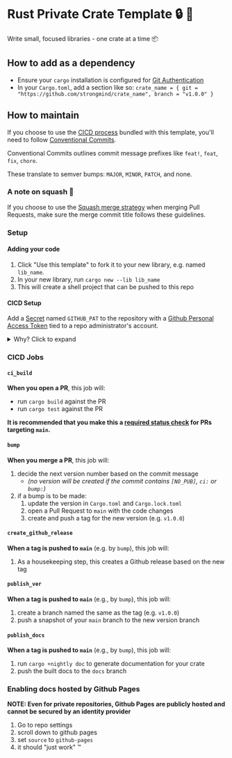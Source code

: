 # Rust Private Crate Template :lock: :crab:
Write small, focused libraries - one crate at a time :package:

## How to add as a dependency
- Ensure your `cargo` installation is configured for [Git Authentication]
- In your `Cargo.toml`, add a section like so: `crate_name = { git = "https://github.com/strongmind/crate_name", branch = "v1.0.0" }`


## How to maintain
If you choose to use the [CICD process](#cicd-process) bundled with this template, you'll need to follow [Conventional Commits].

Conventional Commits outlines commit message prefixes like `feat!`, `feat`, `fix`, `chore`.

These translate to semver bumps: `MAJOR`, `MINOR`, `PATCH`, and none.

### A note on squash :eggplant:
If you choose to use the [Squash merge strategy] when merging Pull Requests, make sure the merge commit title follows these guidelines.

### Setup

#### Adding your code
1. Click "Use this template" to fork it to your new library, e.g. named `lib_name`.
1. In your new library, run `cargo new --lib lib_name`
1. This will create a shell project that can be pushed to this repo

#### CICD Setup
Add a [Secret] named `GITHUB_PAT` to the repository with a [Github Personal Access Token] tied to a repo administrator's account.
<details>
  <summary>Why? Click to expand</summary>
  
  > Github Actions can open PRs, but those PRs will not trigger any required checks (e.g. `ci_build`).
  > Using a PAT allows the repo to check that the PR opened by [`bump`](#bump) is mergeable.

</details>

### CICD Jobs

#### `ci_build`
**When you open a PR**, this job will:
- run `cargo build` against the PR
- run `cargo test` against the PR

**It is recommended that you make this a [required status check] for PRs targeting `main`.**

#### `bump`
**When you merge a PR**, this job will:
1. decide the next version number based on the commit message
    - _(no version will be created if the commit contains `[NO_PUB]`, `ci:` or `bump:`)_
1. if a bump is to be made:
    1. update the version in `Cargo.toml` and `Cargo.lock.toml`
    1. open a Pull Request to `main` with the code changes
    1. create and push a tag for the new version (e.g. `v1.0.0`)

#### `create_github_release`
**When a tag is pushed to `main`** (e.g. by `bump`), this job will:
1. As a housekeeping step, this creates a Github release based on the new tag

#### `publish_ver`
**When a tag is pushed to `main`** (e.g., by `bump`), this job will:
1. create a branch named the same as the tag (e.g. `v1.0.0`)
1. push a snapshot of your `main` branch to the new version branch

#### `publish_docs`
**When a tag is pushed to `main`** (e.g., by `bump`), this job will:
1. run `cargo +nightly doc` to generate documentation for your crate
1. push the built docs to the `docs` branch

### Enabling docs hosted by Github Pages
**NOTE: Even for private repositories, Github Pages are publicly hosted and cannot be secured by an identity provider**
1. Go to repo settings
1. scroll down to github pages
1. set `source` to `github-pages`
1. it should "just work" :tm:

[Git Authentication]: https://doc.rust-lang.org/cargo/appendix/git-authentication.html#git-authentication
[required status check]: https://docs.github.com/en/github/administering-a-repository/enabling-required-status-checks
[Squash merge strategy]: https://docs.github.com/en/github/administering-a-repository/about-merge-methods-on-github
[Conventional Commits]: https://www.conventionalcommits.org/en/v1.0.0/
[Secret]: https://docs.github.com/en/actions/configuring-and-managing-workflows/creating-and-storing-encrypted-secrets
[Github personal access token]: https://docs.github.com/en/github/authenticating-to-github/creating-a-personal-access-token
